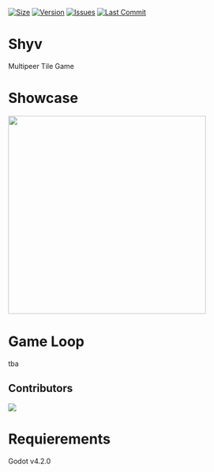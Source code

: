 [![Size](https://img.shields.io/github/repo-size/DragonCat4012/Shyv_Game?color=aa6de6&label=SIZE&style=for-the-badge)]()
[![Version](https://img.shields.io/github/v/release/DragonCat4012/Shyv_Game?color=aa6de6&label=Version&style=for-the-badge)]()
[![Issues](https://img.shields.io/github/issues/DragonCat4012/Shyv_Game?color=aa6de6&label=Issues&style=for-the-badge)]()
[![Last Commit](https://img.shields.io/github/last-commit/DragonCat4012/Shyv_Game/master?color=aa6de6&label=lastcommit&style=for-the-badge)]()


# Shyv
Multipeer Tile Game

# Showcase
<img src="https://kiarar.moe/images/shyv/image.png" width="400">

# Game Loop
tba

## Contributors
<a href = "https://github.com/DragonCat4012/Shyv_Game/graphs/contributors">
  <img src = "https://contrib.rocks/image?repo=DragonCat4012/Shyv_Game"/>
</a>

# Requierements
Godot v4.2.0

